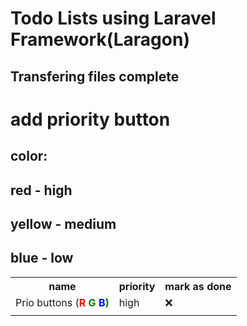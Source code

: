 # Todo Lists using Laravel Framework(Laragon) 
## Transfering files complete

# add priority button
## color:
## red - high
## yellow - medium
## blue - low

<table>
    <tr>
        <th>name</th>
        <th>priority</th>
        <th>mark as done</th>
    </tr>
    <tr>
        <td>Prio buttons
        (<b style="color: red;">R</b>
         <b style="color: green;">G</>
         <b style="color: blue;">B</b>)
        </td>
        <td>high</td>
        <td>❌</td>
    </tr>
    <tr>
        <td></td>
        <td></td>
        <td></td>
    </tr>
</table>